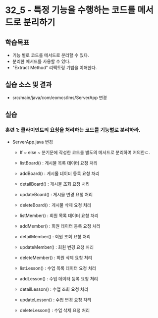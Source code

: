 # 32_5 - 특정 기능을 수행하는 코드를 메서드로 분리하기

## 학습목표

- 기능 별로 코드를 메서드로 분리할 수 있다.
- 분리한 메서드를 사용할 수 있다. 
- "Extract Method" 리팩토링 기법을 이해한다. 

## 실습 소스 및 결과

- src/main/java/com/eomcs/lms/ServerApp 변경

## 실습  

### 훈련 1: 클라이언트의 요청을 처리하는 코드를 기능별로 분리하라. 

- ServerApp.java 변경
  - If ~ else ~ 분기문에 작성한 코드를 별도의 메서드로 분리하여 저의한ㄷ. 
  - listBoard() : 게시물 목록 데이터 요청 처리
  - addBoard() : 게시물 데이터 등록 요청 처리
  - detailBoard() : 게시물 조회 요청 처리
  - updateBoard() : 게시물 변경 요청 처리
  - deleteBoard() : 게시물 삭제 요청 처리
  
  - listMember() : 회원 목록 데이터 요청 처리
  - addMember() : 회원 데이터 등록 요청 처리
  - detailMember() : 회원 조회 요청 처리
  - updateMember() : 회원 변경 요청 처리
  - deleteMember() : 회원 삭제 요청 처리
  
  - listLesson() : 수업 목록 데이터 요청 처리
  - addLesson() : 수업 데이터 등록 요청 처리
  - detailLesson() : 수업 조회 요청 처리
  - updateLesson() : 수업 변경 요청 처리
  - deleteLesson() : 수업 삭제 요청 처리
  